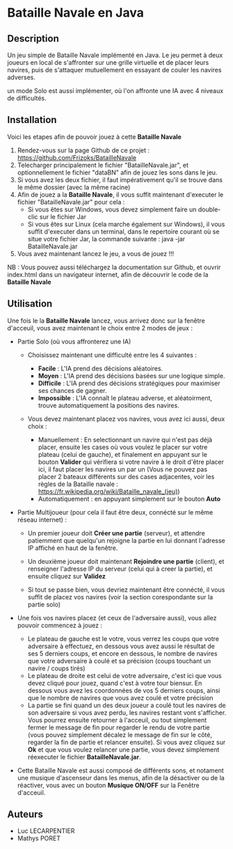 # Bataille Navale en Java

## Description

Un jeu simple de Bataille Navale implémenté en Java. Le jeu permet à deux joueurs en local de s'affronter sur une grille virtuelle et de placer leurs navires, puis de s'attaquer mutuellement en essayant de couler les navires adverses.

un mode Solo est aussi implémenter, où l'on affronte une IA avec 4 niveaux de difficultés.

## Installation

Voici les etapes afin de pouvoir jouez à cette **Bataille Navale**
1. Rendez-vous sur la page Github de ce projet : https://github.com/Frizoks/BatailleNavale
2. Telecharger principalement le fichier "BatailleNavale.jar", et optionnellement le fichier "dataBN" afin de jouez les sons dans le jeu.
3. Si vous avez les deux fichier, il faut impérativement qu'il se trouve dans le même dossier (avec la même racine)
4. Afin de jouez a la **Bataille Navale**, il vous suffit maintenant d'executer le fichier "BatailleNavale.jar" pour cela :
    - Si vous êtes sur Windows, vous devez simplement faire un double-clic sur le fichier Jar
    - Si vous êtes sur Linux (cela marche également sur Windows), il vous suffit d'executer dans un terminal, dans le repertoire courant où se situe votre fichier Jar, la commande suivante  : java -jar BatailleNavale.jar
6. Vous avez maintenant lancez le jeu, a vous de jouez !!!

NB : Vous pouvez aussi téléchargez la documentation sur Github, et ouvrir index.html dans un navigateur internet, afin de découvrir le code de la **Bataille Navale**

## Utilisation

Une fois le la **Bataille Navale** lancez, vous arrivez donc sur la fenêtre d'acceuil, vous avez maintenant le choix entre 2 modes de jeux :

- Partie Solo (où vous affronterez une IA)

    - Choisissez maintenant une difficulté entre les 4 suivantes :
        - **Facile** : L'IA prend des décisions aléatoires.
        - **Moyen** : L'IA prend des décisions basées sur une logique simple.
        - **Difficile** : L'IA prend des décisions stratégiques pour maximiser ses chances de gagner.
        - **Impossible** : L'IA connaît le plateau adverse, et aléatoirment, trouve automatiquement la positions des navires.
     
    - Vous devez maintenant placez vos navires, vous avez ici aussi, deux choix :
        - Manuellement : En selectionnant un navire qui n'est pas déjà placer, ensuite les cases où vous voulez le placer sur votre plateau (celui de gauche), et finalement en appuyant sur le bouton                    **Valider** qui vérifiera si votre navire à le droit d'être placer ici, il faut placer les navires un par un (Vous ne pouvez pas placer 2 bateaux différents sur des cases adjacentes, voir les                 règles de la Bataille navale : https://fr.wikipedia.org/wiki/Bataille_navale_(jeu))
        - Automatiquement : en appuyant simplement sur le bouton **Auto**

  
- Partie Multijoueur (pour cela il faut être deux, connécté sur le même réseau internet) :

    - Un premier joueur doit **Créer une partie** (serveur), et attendre patiemment que quelqu'un rejoigne la partie en lui donnant l'adresse IP affiché en haut de la fenêtre.
 
    - Un deuxième joueur doit maintenant **Rejoindre une partie** (client), et renseigner l'adresse IP du serveur (celui qui à creer la partie), et ensuite cliquez sur **Validez**
 
    - Si tout se passe bien, vous devriez maintenant être connécté, il vous suffit de placez vos navires (voir la section corespondante sur la partie solo)


- Une fois vos navires placez (et ceux de l'adversaire aussi), vous allez pouvoir commencez à jouez :
    
    - Le plateau de gauche est le votre, vous verrez les coups que votre adversaire à effectuez, en dessous vous avez aussi le résultat de ses 5 derniers coups, et encore en dessous, le nombre de navires que votre adversaire à coulé et sa précision (coups touchant un navire / coups tirés)
    - Le plateau de droite est celui de votre adversaire, c'est ici que vous devez cliqué pour jouez, quand c'est à votre tour biensur. En dessous vous avez les coordonnées de vos 5 derniers coups, ainsi que le nombre de navires que vous avez coulé et votre précision
    - La partie se fini quand un des deux joueur a coulé tout les navires de son adversaire si vous avez perdu, les navires restant vont s'afficher. Vous pourrez ensuite retourner à l'acceuil, ou tout simplement fermer le message de fin pour regarder le rendu de votre partie (vous pouvez simplement décalez le message de fin sur le côté, regarder la fin de partie et relancer ensuite). Si vous avez cliquez sur **Ok** et que vous voulez relancer une partie, vous devez simplement réexecuter le fichier **BatailleNavale.jar**.
 

- Cette Bataille Navale est aussi composé de différents sons, et notament une musique d'ascenseur dans les menus, afin de la désactiver ou de la réactiver, vous avec un bouton **Musique ON/OFF** sur la Fenêtre d'acceuil.


## Auteurs

- Luc LECARPENTIER
- Mathys PORET
